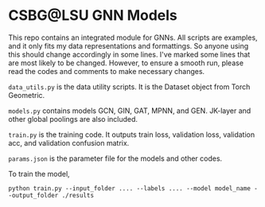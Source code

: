 # CSBG@LSU GNN Models

This repo contains an integrated module for GNNs. All scripts are examples, and it only fits my data representations and formattings. So anyone using this should change accordingly in some lines. I've marked some lines that are most likely to be changed. However, to ensure a smooth run, please read the codes and comments to make necessary changes.

`data_utils.py` is the data utility scripts. It is the Dataset object from Torch Geometric.

`models.py` contains models GCN, GIN, GAT, MPNN, and GEN. JK-layer and other global poolings are also included.

`train.py` is the training code. It outputs train loss, validation loss, validation acc, and validation confusion matrix.

`params.json` is the parameter file for the models and other codes.

To train the model,

`python train.py --input_folder .... --labels .... --model model_name --output_folder ./results`
